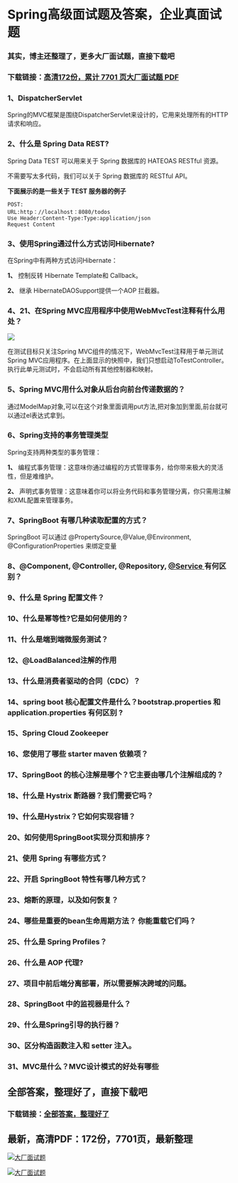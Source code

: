 # Spring高级面试题及答案，企业真面试题

### 其实，博主还整理了，更多大厂面试题，直接下载吧

### 下载链接：[高清172份，累计 7701 页大厂面试题  PDF](https://github.com/souyunku/DevBooks/blob/master/docs/index.md)



### 1、DispatcherServlet

Spring的MVC框架是围绕DispatcherServlet来设计的，它用来处理所有的HTTP请求和响应。


### 2、什么是 Spring Data REST?

Spring Data TEST 可以用来关于 Spring 数据库的 HATEOAS RESTful 资源。

不需要写太多代码，我们可以关于 Spring 数据库的 RESTful API。

**下面展示的是一些关于 TEST 服务器的例子**

```
POST:
URL:http：//localhost：8080/todos
Use Header:Content-Type:Type:application/json
Request Content
```


### 3、使用Spring通过什么方式访问Hibernate?

在Spring中有两种方式访问Hibernate：

**1、** 控制反转 Hibernate Template和 Callback。

**2、** 继承 HibernateDAOSupport提供一个AOP 拦截器。


### 4、21、在Spring MVC应用程序中使用WebMvcTest注释有什么用处？

![](https://gitee.com/souyunkutech/souyunku-home/raw/master/images/souyunku-web/2019/08/0816/01/img_13.png#alt=img%5C_13.png)

在测试目标只关注Spring MVC组件的情况下，WebMvcTest注释用于单元测试Spring MVC应用程序。在上面显示的快照中，我们只想启动ToTestController。执行此单元测试时，不会启动所有其他控制器和映射。


### 5、Spring MVC用什么对象从后台向前台传递数据的？



通过ModelMap对象,可以在这个对象里面调用put方法,把对象加到里面,前台就可以通过el表达式拿到。


### 6、Spring支持的事务管理类型

Spring支持两种类型的事务管理：

**1、** 编程式事务管理：这意味你通过编程的方式管理事务，给你带来极大的灵活性，但是难维护。

**2、** 声明式事务管理：这意味着你可以将业务代码和事务管理分离，你只需用注解和XML配置来管理事务。


### 7、SpringBoot 有哪几种读取配置的方式？

SpringBoot 可以通过 @PropertySource,@Value,@Environment, @ConfigurationProperties 来绑定变量


### 8、@Component, @Controller, @Repository, [@Service ](/Service ) 有何区别？
### 9、什么是 Spring 配置文件？
### 10、什么是幂等性?它是如何使用的？
### 11、什么是端到端微服务测试？
### 12、@LoadBalanced注解的作用
### 13、什么是消费者驱动的合同（CDC）？
### 14、spring boot 核心配置文件是什么？bootstrap.properties 和 application.properties 有何区别 ?
### 15、Spring Cloud Zookeeper
### 16、您使用了哪些 starter maven 依赖项？
### 17、SpringBoot 的核心注解是哪个？它主要由哪几个注解组成的？
### 18、什么是 Hystrix 断路器？我们需要它吗？
### 19、什么是Hystrix？它如何实现容错？
### 20、如何使用SpringBoot实现分页和排序？
### 21、使用 Spring 有哪些方式？
### 22、开启 SpringBoot 特性有哪几种方式？
### 23、熔断的原理，以及如何恢复？
### 24、哪些是重要的bean生命周期方法？ 你能重载它们吗？
### 25、什么是 Spring Profiles？
### 26、什么是 AOP 代理?
### 27、项目中前后端分离部署，所以需要解决跨域的问题。
### 28、SpringBoot 中的监视器是什么？
### 29、什么是Spring引导的执行器？
### 30、区分构造函数注入和 setter 注入。
### 31、MVC是什么？MVC设计模式的好处有哪些




## 全部答案，整理好了，直接下载吧

### 下载链接：[全部答案，整理好了](https://www.souyunku.com/wp-content/uploads/weixin/githup-weixin-2.png)




## 最新，高清PDF：172份，7701页，最新整理

[![大厂面试题](https://www.souyunku.com/wp-content/uploads/weixin/mst.png "架构师专栏")](https://www.souyunku.com/wp-content/uploads/weixin/githup-weixin.png "架构师专栏")

[![大厂面试题](https://www.souyunku.com/wp-content/uploads/weixin/githup-weixin.png "架构师专栏")](https://www.souyunku.com/wp-content/uploads/weixin/githup-weixin.png "架构师专栏")
